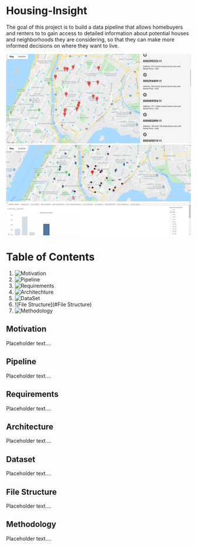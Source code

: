 # Housing-Insight

The goal of this project is to build a data pipeline that allows homebuyers and renters to to gain access to detailed information about potential houses and neighborhoods they are considering, so that they can make more informed decisions on where they want to live.

![Image of Demo](images/demo1.png)
![Image of Demo](images/demo2.png)


# Table of Contents
1. ![Motivation](#motivation)
2. ![Pipeline](#Pipeline)
3. ![Requirements](#Requirements)
4. ![Architechture](#Architecture)
5. ![DataSet](#Dataset)
6. ![File Structure](#File Structure)
7. ![Methodology](#Methodology)

## Motivation

Placeholder text....


## Pipeline

Placeholder text....


## Requirements
Placeholder text....


## Architecture

Placeholder text....


## Dataset

Placeholder text....


## File Structure

Placeholder text....

## Methodology

Placeholder text....




